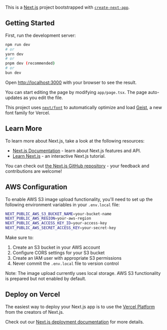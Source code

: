 This is a [Next.js](https://nextjs.org) project bootstrapped with [`create-next-app`](https://nextjs.org/docs/app/api-reference/cli/create-next-app).

## Getting Started

First, run the development server:

```bash
npm run dev
# or
yarn dev
# or
pnpm dev (recommended)
# or
bun dev
```

Open [http://localhost:3000](http://localhost:3000) with your browser to see the result.

You can start editing the page by modifying `app/page.tsx`. The page auto-updates as you edit the file.

This project uses [`next/font`](https://nextjs.org/docs/app/building-your-application/optimizing/fonts) to automatically optimize and load [Geist](https://vercel.com/font), a new font family for Vercel.

## Learn More

To learn more about Next.js, take a look at the following resources:

- [Next.js Documentation](https://nextjs.org/docs) - learn about Next.js features and API.
- [Learn Next.js](https://nextjs.org/learn) - an interactive Next.js tutorial.

You can check out [the Next.js GitHub repository](https://github.com/vercel/next.js) - your feedback and contributions are welcome!

## AWS Configuration

To enable AWS S3 image upload functionality, you'll need to set up the following environment variables in your `.env.local` file:

```bash
NEXT_PUBLIC_AWS_S3_BUCKET_NAME=your-bucket-name
NEXT_PUBLIC_AWS_REGION=your-aws-region
NEXT_PUBLIC_AWS_ACCESS_KEY_ID=your-access-key
NEXT_PUBLIC_AWS_SECRET_ACCESS_KEY=your-secret-key
```

Make sure to:
1. Create an S3 bucket in your AWS account
2. Configure CORS settings for your S3 bucket
3. Create an IAM user with appropriate S3 permissions
4. Never commit the `.env.local` file to version control

Note: The image upload currently uses local storage. AWS S3 functionality is prepared but not enabled by default.

## Deploy on Vercel

The easiest way to deploy your Next.js app is to use the [Vercel Platform](https://vercel.com/new?utm_medium=default-template&filter=next.js&utm_source=create-next-app&utm_campaign=create-next-app-readme) from the creators of Next.js.

Check out our [Next.js deployment documentation](https://nextjs.org/docs/app/building-your-application/deploying) for more details.
